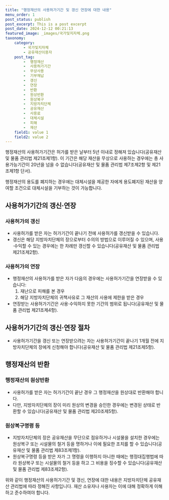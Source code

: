 ```yaml
---
title: "행정재산의 사용허가기간 및 갱신 연장에 대한 내용"
menu_order: 1
post_status: publish
post_excerpt: This is a post excerpt
post_date: 2024-12-12 00:21:13
featured_image: _images/국가및지자체.png
taxonomy:
    category:
        - 국가및지자체
        - 공유재산이용자
    post_tag:
        -  행정재산
        -  사용허가기간
        -  무상사용
        -  기부채납
        -  갱신
        -  연장
        -  반환
        -  원상반환
        -  원상복구
        -  지방자치단체
        -  공유재산
        -  사용료
        -  대체시설
        -  피해
        -  재산
    field1: value 1
    field2: value 2
---
```



행정재산의 사용허가기간은 허가를 받은 날부터 5년 이내로 정해져 있습니다(공유재산 및 물품 관리법 제21조제1항). 이 기간은 해당 재산을 무상으로 사용하는 경우에는 총 사용가능기간이 20년을 넘을 수 없습니다(공유재산 및 물품 관리법 제7조제2항 및 제21조제1항 단서).

행정재산의 용도를 폐지하는 경우에는 대체시설을 제공한 자에게 용도폐지된 재산을 양여할 조건으로 대체시설을 기부하는 것이 가능합니다.

## 사용허가기간의 갱신·연장

### 사용허가의 갱신
- 사용허가를 받은 자는 허가기간이 끝나기 전에 사용허가를 갱신받을 수 있습니다.
- 갱신은 해당 지방자치단체의 장으로부터 수의의 방법으로 이루어질 수 있으며, 사용·수익할 수 있는 경우에는 한 차례만 갱신할 수 있습니다(공유재산 및 물품 관리법 제21조제2항).

### 사용허가의 연장
- 행정재산의 사용허가를 받은 자가 다음의 경우에는 사용허가기간을 연장받을 수 있습니다:
  1. 재난으로 피해를 본 경우
  2. 해당 지방자치단체의 귀책사유로 그 재산의 사용에 제한을 받은 경우
- 연장받는 사용허가기간은 사용·수익하지 못한 기간의 범위로 됩니다(공유재산 및 물품 관리법 제21조제4항).

## 사용허가기간의 갱신·연장 절차

- 사용허가기간을 갱신 또는 연장받으려는 자는 사용허가기간이 끝나기 1개월 전에 지방자치단체의 장에게 신청해야 합니다(공유재산 및 물품 관리법 제21조제5항).

## 행정재산의 반환

### 행정재산의 원상반환
- 사용허가를 받은 자는 허가기간이 끝난 경우 그 행정재산을 원상대로 반환해야 합니다.
- 다만, 지방자치단체의 장이 미리 원상의 변경을 승인한 경우에는 변경된 상태로 반환할 수 있습니다(공유재산 및 물품 관리법 제20조제5항).

### 원상복구명령 등
- 지방자치단체의 장은 공유재산을 무단으로 점유하거나 시설물을 설치한 경우에는 원상복구 또는 시설물의 철거 등을 명하거나 이에 필요한 조치를 할 수 있습니다(공유재산 및 물품 관리법 제83조제1항).
- 원상복구명령 등을 받은 자가 그 명령을 이행하지 아니한 때에는 행정대집행법에 따라 원상복구 또는 시설물의 철거 등을 하고 그 비용을 징수할 수 있습니다(공유재산 및 물품 관리법 제83조제2항).

위와 같이 행정재산의 사용허가기간 및 갱신, 연장에 대한 내용은 지방자치단체 공유재산 관리법에 따라 정해진 사항입니다. 재산 소유자나 사용자는 이에 대해 정확하게 이해하고 준수하여야 합니다.
